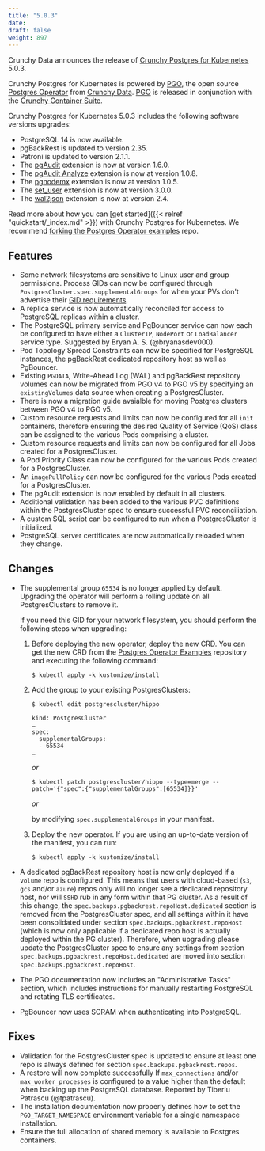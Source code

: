 ```yaml
---
title: "5.0.3"
date:
draft: false
weight: 897
---
```



Crunchy Data announces the release of [Crunchy Postgres for Kubernetes](https://www.crunchydata.com/products/crunchy-postgresql-for-kubernetes/) 5.0.3.

Crunchy Postgres for Kubernetes is powered by [PGO](https://github.com/CrunchyData/postgres-operator), the open source [Postgres Operator](https://github.com/CrunchyData/postgres-operator) from [Crunchy Data](https://www.crunchydata.com). [PGO](https://github.com/CrunchyData/postgres-operator) is released in conjunction with the [Crunchy Container Suite](https://github.com/CrunchyData/container-suite).

Crunchy Postgres for Kubernetes 5.0.3 includes the following software versions upgrades:

- PostgreSQL 14 is now available.
- pgBackRest is updated to version 2.35.
- Patroni is updated to version 2.1.1.
- The [pgAudit](https://github.com/pgaudit/pgaudit) extension is now at version 1.6.0.
- The [pgAudit Analyze](https://github.com/pgaudit/pgaudit_analyze) extension is now at version 1.0.8.
- The [pgnodemx](https://github.com/CrunchyData/pgnodemx) extension is now at version 1.0.5.
- The [set_user](https://github.com/pgaudit/set_user) extension is now at version 3.0.0.
- The [wal2json](https://github.com/eulerto/wal2json) extension is now at version 2.4.

Read more about how you can [get started]({{< relref "quickstart/_index.md" >}}) with Crunchy Postgres for Kubernetes. We recommend [forking the Postgres Operator examples](https://github.com/CrunchyData/postgres-operator-examples/fork) repo.

## Features

- Some network filesystems are sensitive to Linux user and group permissions. Process GIDs can now be configured through `PostgresCluster.spec.supplementalGroups` for when your PVs don't advertise their [GID requirements](https://kubernetes.io/docs/tasks/configure-pod-container/configure-persistent-volume-storage/#access-control).
- A replica service is now automatically reconciled for access to PostgreSQL replicas within a cluster.
- The PostgreSQL primary service and PgBouncer service can now each be configured to have either a `ClusterIP`, `NodePort` or `LoadBalancer` service type. Suggested by Bryan A. S. (@bryanasdev000).
- Pod Topology Spread Constraints can now be specified for PostgreSQL instances, the pgBackRest dedicated repository host as well as PgBouncer.
-  Existing `PGDATA`, Write-Ahead Log (WAL) and pgBackRest repository volumes can now be migrated from PGO v4 to PGO v5 by specifying an `existingVolumes` data source when creating a PostgresCluster.
- There is now a migration guide avaialble for moving Postgres clusters between PGO v4 to PGO v5.
- Custom resource requests and limits can now be configured for all `init` containers, therefore ensuring the desired Quality of Service (QoS) class can be assigned to the various Pods comprising a cluster.
- Custom resource requests and limits can now be configured for all Jobs created for a PostgresCluster.
- A Pod Priority Class can now be configured for the various Pods created for a PostgresCluster.
- An `imagePullPolicy` can now be configured for the various Pods created for a PostgresCluster.
- The pgAudit extension is now enabled by default in all clusters.
- Additional validation has been added to the various PVC definitions within the PostgresCluster spec to ensure successful PVC reconciliation.
- A custom SQL script can be configured to run when a PostgresCluster is initialized.
- PostgreSQL server certificates are now automatically reloaded when they change.

## Changes

- The supplemental group `65534` is no longer applied by default. Upgrading the operator will perform a rolling update on all PostgresClusters to remove it.

  If you need this GID for your network filesystem, you should perform the following steps when upgrading:

  1. Before deploying the new operator, deploy the new CRD. You can get the new CRD from the [Postgres Operator Examples](https://github.com/CrunchyData/postgres-operator-examples/fork) repository and executing the following command:
     ```console
     $ kubectl apply -k kustomize/install
     ```

  2. Add the group to your existing PostgresClusters:
     ```console
     $ kubectl edit postgrescluster/hippo

     kind: PostgresCluster
     …
     spec:
       supplementalGroups:
       - 65534
     …
     ```

     _or_

     ```console
     $ kubectl patch postgrescluster/hippo --type=merge --patch='{"spec":{"supplementalGroups":[65534]}}'
     ```

     _or_

     by modifying `spec.supplementalGroups` in your manifest.

  3. Deploy the new operator. If you are using an up-to-date version of the manifest, you can run:
     ```console
     $ kubectl apply -k kustomize/install
     ```

- A dedicated pgBackRest repository host is now only deployed if a `volume` repo is configured.  This means that users with cloud-based (`s3`, `gcs` and/or `azure`) repos only will no longer see a dedicated repository host, nor will `SSHD` rub in any form within that PG cluster.  As a result of this change, the `spec.backups.pgbackrest.repoHost.dedicated` section is removed from the PostgresCluster spec, and all settings within it have been consolidated under section `spec.backups.pgbackrest.repoHost` (which is now only applicable if a dedicated repo host is actually deployed within the PG cluster).  Therefore, when upgrading please update the PostgresCluster spec to ensure any settings from section `spec.backups.pgbackrest.repoHost.dedicated` are moved into section `spec.backups.pgbackrest.repoHost`.
- The PGO documentation now includes an "Administrative Tasks" section, which includes instructions for manually restarting PostgreSQL and rotating TLS certificates.
- PgBouncer now uses SCRAM when authenticating into PostgreSQL.

## Fixes

- Validation for the PostgresCluster spec is updated to ensure at least one repo is always defined for section `spec.backups.pgbackrest.repos`.
- A restore will now complete successfully If `max_connections` and/or `max_worker_processes` is configured to a value higher than the default when backing up the PostgreSQL database. Reported by Tiberiu Patrascu (@tpatrascu).
- The installation documentation now properly defines how to set the `PGO_TARGET_NAMESPACE` environment variable for a single namespace installation.
- Ensure the full allocation of shared memory is available to Postgres containers.
